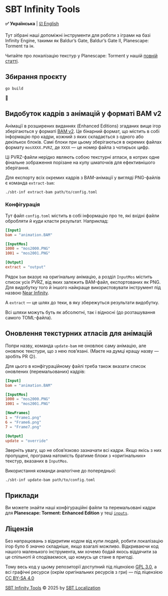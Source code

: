 <!--
SPDX-FileCopyrightText: © 2025 SBT Localization https://sbt.localization.com.ua
SPDX-FileContributor: Serhii Olendarenko <sergey.olendarenko@gmail.com>

SPDX-License-Identifier: GPL-3.0-only
-->

# SBT Infinity Tools

**✅ Українська** | [☑️ English](./README.en.md)

Тут зібрані наші допоміжні інструменти для роботи з іграми на базі Infinity Engine, такими як Baldur’s Gate, Baldur’s Gate II, Planescape: Torment та ін.

Читайте про локалізацію текстур у Planescape: Torment у нашій [повній статті](https://sbt.localization.com.ua/article/lokalizatsiia-tekstur-u-planescape-torment).

## Збирання проєкту

```
go build
```
🙂

## Видобуток кадрів з анімацій у форматі BAM v2

Анімації в розширених виданнях (Enhanced Editions) згаданих вище ігор зберігаються у форматі [BAM v2](https://gibberlings3.github.io/iesdp/file_formats/ie_formats/bam_v2.htm). Це бінарний формат, що містить в собі інформацію про кадри, кожний з яких складається з одного або декількох блоків. Самі блоки при цьому зберігаються в окремих файлах формату `mosXXXX.PVRZ`, де `XXXX` — це номер файла з чотирьох цифр.

Ці PVRZ-файли нерідко являють собою текстурні атласи, в котрих одне фінальне зображення порізане на купу шматочків для ефективнішого зберігання. 

Для експорту всіх окремих кадрів з BAM-анімації у вигляді PNG-файлів є команда `extract-bam`:
```
./sbt-inf extract-bam path/to/config.toml
```

### Конфігурація

Тут файл `config.toml` містить в собі інформацію про те, які вхідні файли обробляти й куди класти результат. Наприклад:
```toml
[Input]
bam = "animation.BAM"

[InputMos]
1000 = "mos2000.PNG"
1001 = "mos2001.PNG"

[Output]
extract = "output"
```
Рядок `bam` вказує на оригінальну анімацію, а розділ `InputMos` містить список усіх PVRZ, від яких залежить BAM-файл, експортованих як PNG. Для видобутку того й іншого найкраще використовувати інструмент під назвою [Near Infinity](https://github.com/NearInfinityBrowser/NearInfinity/wiki).

А `extract` — це шлях до теки, в яку збережуться результати видобутку.

Всі шляхи можуть буть як абсолютні, так і відносні (до розташування самого TOML-файла).

## Оновлення текстурних атласів для анімацій

Попри назву, команда `update-bam` не оновлює саму анімацію, але оновлює текстури, що з нею повʼязані. (Маєте на думці кращу назву — зробіть PR 😉).

Для цього в конфігураційному файлі треба також вказати список оновлених (перемальованих) кадрів:
```toml
[Input]
bam = "animation.BAM"

[InputMos]
1000 = "mos2000.PNG"
1001 = "mos2001.PNG"

[NewFrames]
1 = "Frame1.png"
6 = "Frame6.png"
7 = "Frame7.png"

[Output]
update = "override"
```

Зверніть увагу, що не обовʼязково зазначати всі кадри. Якщо якісь з них пропущені, програма натомість братиме блоки з «оригінальних» текстур, вказаних в `InputMos`.

Використання команди аналогічне до попередньої:
```
./sbt-inf update-bam path/to/config.toml
```

## Приклади

Ви можете знайти наші конфігураційні файли та перемальовані кадри для **Planescape: Torment: Enhanced Edition** у теці [`inputs`](./inputs/).

## Ліцензія

Без напрацювань з відкритим кодом від купи людей, робити локалізацію ігор було б значно складніше, якщо взагалі можливо. Відкриваючи код нашого маленького інструмента, ми хочемо бодай якось віддячити за це спільноті й сподіваємося, що комусь це стане в пригоді.

Тому весь код у цьому репозиторії доступний під ліцензією [GPL 3.0](./LICENSES/GPL-3.0-only.txt), а всі графічні ресурси (окрім оригінальних ресурсів з гри) — під ліцензією <a href="https://creativecommons.org/licenses/by-sa/4.0/">CC BY-SA 4.0</a>&nbsp;<img src="https://mirrors.creativecommons.org/presskit/icons/cc.svg" alt="" width="16px" height="16px"><img src="https://mirrors.creativecommons.org/presskit/icons/by.svg" alt="" width="16px" height="16px"><img src="https://mirrors.creativecommons.org/presskit/icons/sa.svg" alt="" width="16px" height="16px">

<a href="https://github.com/sbtlocalization/sbt-infinity">SBT Infinity Tools</a> © 2025 by <a href="https://sbt.localization.com.ua">SBT Localization</a>
